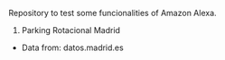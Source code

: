 Repository to test some funcionalities of Amazon Alexa.

1. Parking Rotacional Madrid
- Data from: datos.madrid.es